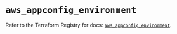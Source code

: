 # `aws_appconfig_environment`

Refer to the Terraform Registry for docs: [`aws_appconfig_environment`](https://registry.terraform.io/providers/hashicorp/aws/6.13.0/docs/resources/appconfig_environment).
